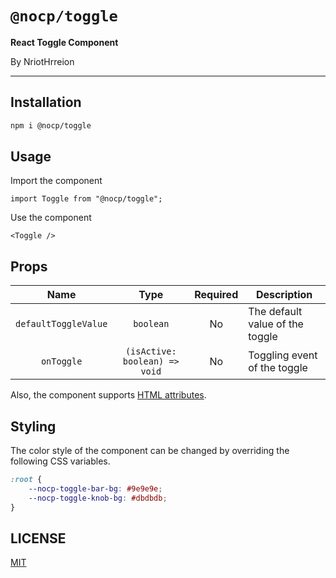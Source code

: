 # `@nocp/toggle`

**React Toggle Component**

By NriotHrreion

---

## Installation

```bash
npm i @nocp/toggle
```

## Usage

Import the component

```tsx
import Toggle from "@nocp/toggle";
```

Use the component

```tsx
<Toggle />
```

## Props

|Name|Type|Required|Description|
|:---:|:---:|:---:|---|
|`defaultToggleValue`|`boolean`|No|The default value of the toggle|
|`onToggle`|`(isActive: boolean) => void`|No|Toggling event of the toggle|

Also, the component supports [HTML attributes](https://developer.mozilla.org/en-US/docs/Web/HTML/Attributes).

## Styling

The color style of the component can be changed by overriding the following CSS variables.

```css
:root {
    --nocp-toggle-bar-bg: #9e9e9e;
    --nocp-toggle-knob-bg: #dbdbdb;
}
```

## LICENSE

[MIT](./LICENSE)
